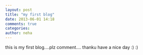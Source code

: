 ```yaml
---
layout: post
title: "my first blog"
date: 2013-06-01 14:18
comments: true
categories: 
author: neha
---
```

this is my first blog....plz comment....
thanku 
have a nice day :)
:)

